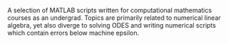 A selection of MATLAB scripts written for computational mathematics courses as an undergrad. Topics are primarily related to numerical linear algebra, yet also diverge to solving ODES and writing numerical scripts which contain errors below machine epsilon. 
